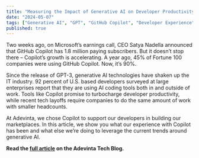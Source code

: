 ```yaml
---
title: "Measuring the Impact of Generative AI on Developer Productivity"
date: "2024-05-07"
tags: ["Generative AI", "GPT", "GitHub Copilot", "Developer Experience", "Developer Productivity", "Surveys"]
published: true
---
```


Two weeks ago, on Microsoft’s earnings call, CEO Satya Nadella announced that GitHub Copilot has 1.8 million paying subscribers. But it doesn’t stop there – Copilot’s growth is accelerating. A year ago, 45% of Fortune 100 companies were using GitHub Copilot. Now, it’s 90%.

Since the release of GPT-3, generative AI technologies have shaken up the IT industry. 92 percent of U.S. based developers surveyed at large enterprises report that they are using AI coding tools both in and outside of work. Tools like Copilot promise to turbocharge developer productivity, while recent tech layoffs require companies to do the same amount of work with smaller headcounts.

At Adevinta, we chose Copilot to support our developers in building our marketplaces. In this article, we show you what our experience with Copilot has been and what else we’re doing to leverage the current trends around generative AI.

**Read the [full article](https://medium.com/adevinta-tech-blog/measuring-the-impact-of-generative-ai-on-developer-productivity-928b3cbfcc24) on the Adevinta Tech Blog.**
